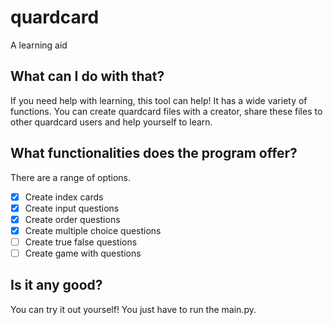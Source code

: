 # quardcard
A learning aid

## What can I do with that?
If you need help with learning, this tool can help! It has a wide variety of functions.
You can create quardcard files with a creator, share these files to other quardcard users and help yourself to learn.

## What functionalities does the program offer?
There are a range of options.
- [x] Create index cards
- [x] Create input questions
- [x] Create order questions
- [x] Create multiple choice questions
- [ ] Create true false questions
- [ ] Create game with questions

## Is it any good?
You can try it out yourself! 
You just have to run the main.py.
